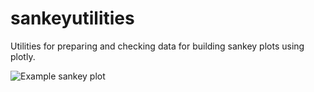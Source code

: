 # sankeyutilities
Utilities for preparing and checking data for building sankey plots using plotly.

![Example sankey plot](/documentation/figures/ExampleSankey.PNG)


